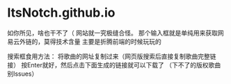 # ItsNotch.github.io
如你所见，啥也干不了（
网站就一究极缝合怪。
那个输入框就是单纯用来获取网易云外链的，莫得技术含量
主要是折腾前端的时候玩玩的

搜索框食用方法：
将歌曲的网址复制过来（网页版搜索后直接复制歌曲完整链接）
按Enter就好，然后点击下面生成的链接就可以下载了
（下不了的版权歌曲别lssues）
